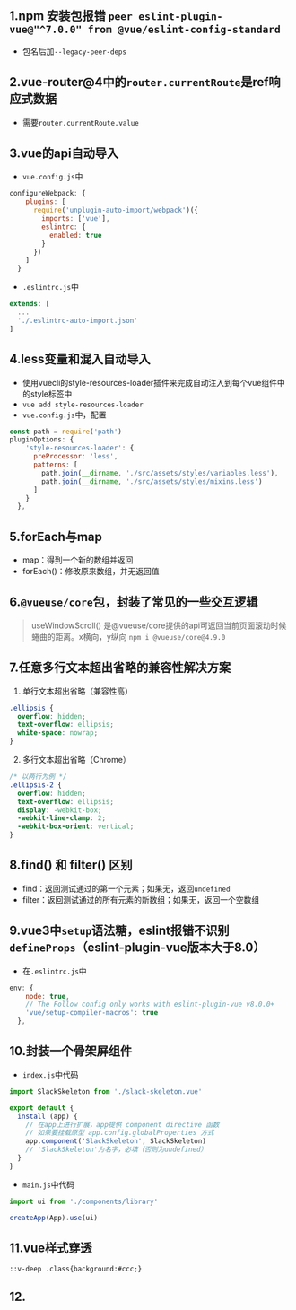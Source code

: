 ## 1.npm 安装包报错 `peer eslint-plugin-vue@"^7.0.0" from @vue/eslint-config-standard`
- 包名后加`--legacy-peer-deps`

## 2.vue-router@4中的`router.currentRoute`是ref响应式数据
- 需要`router.currentRoute.value`

## 3.vue的api自动导入
- `vue.config.js`中
```js
configureWebpack: {
    plugins: [
      require('unplugin-auto-import/webpack')({
        imports: ['vue'],
        eslintrc: {
          enabled: true
        }
      })
    ]
  }
```
- `.eslintrc.js`中
```js
extends: [
  ...
  './.eslintrc-auto-import.json'
]
```
## 4.less变量和混入自动导入
- 使用vuecli的style-resources-loader插件来完成自动注入到每个vue组件中的style标签中
- `vue add style-resources-loader`
- `vue.config.js`中，配置
```js
const path = require('path')
pluginOptions: {
    'style-resources-loader': {
      preProcessor: 'less',
      patterns: [
        path.join(__dirname, './src/assets/styles/variables.less'),
        path.join(__dirname, './src/assets/styles/mixins.less')
      ]
    }
  },
```

## 5.forEach与map
- map：得到一个新的数组并返回
- forEach()：修改原来数组，并无返回值

## 6.`@vueuse/core`包，封装了常见的一些交互逻辑
> useWindowScroll() 是@vueuse/core提供的api可返回当前页面滚动时候蜷曲的距离。x横向，y纵向
`npm i @vueuse/core@4.9.0`

## 7.任意多行文本超出省略的兼容性解决方案
1. 单行文本超出省略（兼容性高）
```css
.ellipsis {
  overflow: hidden;
  text-overflow: ellipsis;
  white-space: nowrap;
}
```
2. 多行文本超出省略（Chrome）
```css
/* 以两行为例 */
.ellipsis-2 {
  overflow: hidden;
  text-overflow: ellipsis;
  display: -webkit-box;
  -webkit-line-clamp: 2;
  -webkit-box-orient: vertical;
}
```
## 8.find() 和 filter() 区别
- find：返回测试通过的第一个元素；如果无，返回`undefined`
- filter：返回测试通过的所有元素的新数组；如果无，返回一个空数组

## 9.vue3中`setup`语法糖，eslint报错不识别`defineProps`（eslint-plugin-vue版本大于8.0）
- 在`.eslintrc.js`中
```js
env: {
    node: true,
    // The Follow config only works with eslint-plugin-vue v8.0.0+
    'vue/setup-compiler-macros': true
  },
```
## 10.封装一个骨架屏组件
- `index.js`中代码
```js
import SlackSkeleton from './slack-skeleton.vue'

export default {
  install (app) {
    // 在app上进行扩展，app提供 component directive 函数
    // 如果要挂载原型 app.config.globalProperties 方式
    app.component('SlackSkeleton', SlackSkeleton)
    // 'SlackSkeleton'为名字，必填（否则为undefined）
  }
}
```
- `main.js`中代码
```js
import ui from './components/library'

createApp(App).use(ui)
```
## 11.vue样式穿透
`::v-deep .class{background:#ccc;}`

## 12.